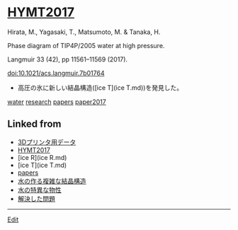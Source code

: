 # [HYMT2017](HYMT2017.md)

Hirata, M., Yagasaki, T., Matsumoto, M. & Tanaka, H.

Phase diagram of TIP4P/2005 water at high pressure.

Langmuir 33 (42), pp 11561–11569 (2017).

[doi:10.1021/acs.langmuir.7b01764](http://doi.org/10.1021/acs.langmuir.7b01764)


* 高圧の氷に新しい結晶構造([ice T](ice T.md))を発見した。



[](https://youtu.be/QRax76gO1vU)



[water](water.md) [research](research.md) [papers](papers.md) [paper2017](paper2017.md) 


## Linked from

* [3Dプリンタ用データ](3Dプリンタ用データ.md)
* [HYMT2017](HYMT2017.md)
* [ice R](ice R.md)
* [ice T](ice T.md)
* [papers](papers.md)
* [水の作る複雑な結晶構造](水の作る複雑な結晶構造.md)
* [水の特異な物性](水の特異な物性.md)
* [解決した問題](解決した問題.md)


----
[Edit](https://github.com/vitroid/vitroid.github.io/edit/master/MD/HYMT2017.md)
